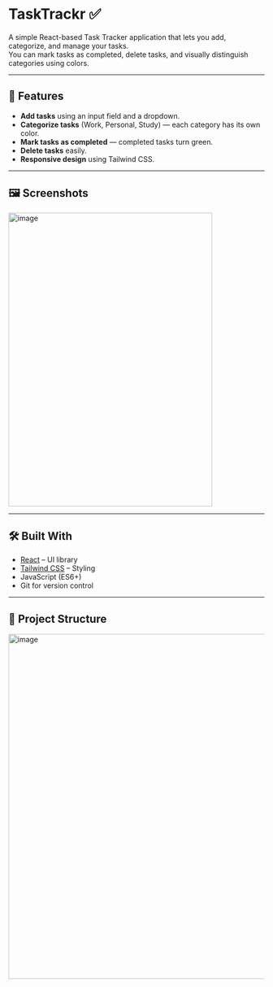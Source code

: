 # TaskTrackr ✅

A simple React-based Task Tracker application that lets you add, categorize, and manage your tasks.  
You can mark tasks as completed, delete tasks, and visually distinguish categories using colors.

---

## 🚀 Features

- **Add tasks** using an input field and a dropdown.
- **Categorize tasks** (Work, Personal, Study) — each category has its own color.
- **Mark tasks as completed** — completed tasks turn green.
- **Delete tasks** easily.
- **Responsive design** using Tailwind CSS.

---

## 🖼️ Screenshots
<img width="401" height="578" alt="image" src="https://github.com/user-attachments/assets/f4c880ed-8a49-4f91-b244-77a560742d4f" />


---

## 🛠️ Built With

- [React](https://reactjs.org/) – UI library
- [Tailwind CSS](https://tailwindcss.com/) – Styling
- JavaScript (ES6+)
- Git for version control

---

## 📂 Project Structure

<img width="552" height="679" alt="image" src="https://github.com/user-attachments/assets/71fc69e9-76d0-429f-b75e-be117db45af5" />



